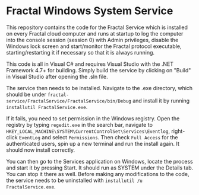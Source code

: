 # Fractal Windows System Service

This repository contains the code for the Fractal Service which is installed on every Fractal cloud computer and runs at startup to log the computer into the console session (session 0) with Admin privileges, disable the Windows lock screen and start/monitor the Fractal protocol executable, starting/restarting it if necessary so that it is always running.

This code is all in Visual C# and requires Visual Studio with the .NET Framework 4.7+ for building. Simply build the service by clicking on "Build" in Visual Studio after opening the .sln file.

The service then needs to be installed. Navigate to the .exe directory, which should be under `fractal-service/FractalService/FractalService/bin/Debug` and install it by running `installutil FractalService.exe`.

If it fails, you need to set permission in the Windows registry. Open the registry by typing `regedit.exe` in the search bar, navigate to `HKEY_LOCAL_MACHINE\SYSTEM\CurrentControlSet\Services\Eventlog`, right-click `EventLog` and select `Permissions`. Then check `Full Access` for the authenticated users, spin up a new terminal and run the install again. It should now install correctly.

You can then go to the Services application on Windows, locate the process and start it by pressing Start. It should run as SYSTEM under the Details tab. You can stop it there as well. Before making any modifications to the code, the service needs to be uninstalled with `installutil /u FractalService.exe`.
